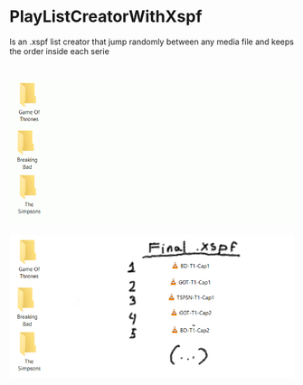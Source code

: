 # PlayListCreatorWithXspf

Is an .xspf list creator that jump randomly between any media file and keeps the order inside each serie

![](xspf.gif)
======
![](Finalxspf.png)